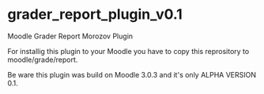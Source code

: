 # grader_report_plugin_v0.1
Moodle Grader Report Morozov Plugin

For installig this plugin to your Moodle you have to copy this reprository to moodle/grade/report.

Be ware this plugin was build on Moodle 3.0.3 and it's only ALPHA VERSION 0.1.
